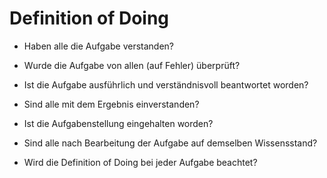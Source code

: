 # Definition of Doing
- Haben alle die Aufgabe verstanden?

- Wurde die Aufgabe von allen (auf Fehler) überprüft?

- Ist die Aufgabe ausführlich und verständnisvoll beantwortet worden?

- Sind alle mit dem Ergebnis einverstanden?

- Ist die Aufgabenstellung eingehalten worden?

- Sind alle nach Bearbeitung der Aufgabe auf demselben Wissensstand?

- Wird die Definition of Doing bei jeder Aufgabe beachtet?
